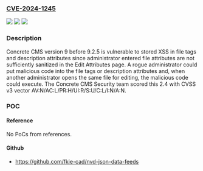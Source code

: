 ### [CVE-2024-1245](https://cve.mitre.org/cgi-bin/cvename.cgi?name=CVE-2024-1245)
![](https://img.shields.io/static/v1?label=Product&message=Concrete%20CMS%20&color=blue)
![](https://img.shields.io/static/v1?label=Version&message=9.0.0%3C%209.2.5%20&color=brighgreen)
![](https://img.shields.io/static/v1?label=Vulnerability&message=CWE-20%20Improper%20Input%20Validation&color=brighgreen)

### Description

Concrete CMS version 9 before 9.2.5 is vulnerable to stored XSS in file tags and description attributes since administrator entered file attributes are not sufficiently sanitized in the Edit Attributes page. A rogue administrator could put malicious code into the file tags or description attributes and, when another administrator opens the same file for editing, the malicious code could execute. The Concrete CMS Security team scored this 2.4 with CVSS v3 vector AV:N/AC:L/PR:H/UI:R/S:U/C:L/I:N/A:N. 

### POC

#### Reference
No PoCs from references.

#### Github
- https://github.com/fkie-cad/nvd-json-data-feeds

